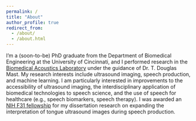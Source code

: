 ```yaml
---
permalink: /
title: "About"
author_profile: true
redirect_from: 
  - /about/
  - /about.html
---
```


I’m a (soon-to-be) PhD graduate from the Department of Biomedical Engineering at the University of Cincinnati, and I performed research in the [Biomedical Acoustics Laboratory](https://ceas.uc.edu/research/centers-labs/biomedical-acoustics-laboratory.html) under the guidance of Dr. T. Douglas Mast. My research interests include ultrasound imaging, speech production, and machine learning. I am particularly interested in improvements to the accessibility of ultrasound imaging, the interdisciplinary application of biomedical technologies to speech science, and the use of speech for healthcare (e.g., speech biomarkers, speech therapy). I was awarded an [NIH F31 fellowship](https://reporter.nih.gov/project-details/10537976) for my dissertation research on expanding the interpretation of tongue ultrasound images during speech production. 
